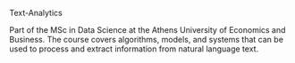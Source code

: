 Text-Analytics

Part of the MSc in Data Science at the Athens University of Economics and Business. 
The course covers algorithms, models, and systems that can be used to process and extract information from natural language text. 
